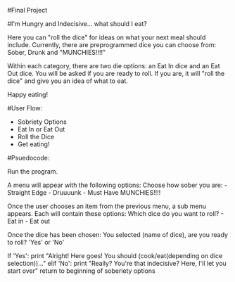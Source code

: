 #Final Project

#I'm Hungry and Indecisive... what should I eat?

Here you can "roll the dice" for ideas on what your next meal should include. Currently, there are preprogrammed dice you can choose from: Sober, Drunk and "MUNCHIES!!!!"

Within each category, there are two die options: an Eat In dice and an Eat Out dice. You will be asked if you are ready to roll. If you are, it will "roll the dice" and give you an idea of what to eat.

Happy eating!

#User Flow:

- Sobriety Options
- Eat In or Eat Out
- Roll the Dice
- Get eating!

#Psuedocode:

Run the program.

A menu will appear with the following options:
	Choose how sober you are:
		- Straight Edge
		- Druuuunk
		- Must Have MUNCHIES!!!!

Once the user chooses an item from the previous menu, a sub menu appears. Each will contain these options:
	Which dice do you want to roll?
		- Eat in
		- Eat out

Once the dice has been chosen:
	You selected (name of dice), are you ready to roll? 'Yes' or 'No'

If 'Yes':
	print "Alright! Here goes! You should (cook/eat(depending on dice selection))..."
elif 'No':
	print "Really? You're that indecisive? Here, I'll let you start over"
	return to beginning of soberiety options

